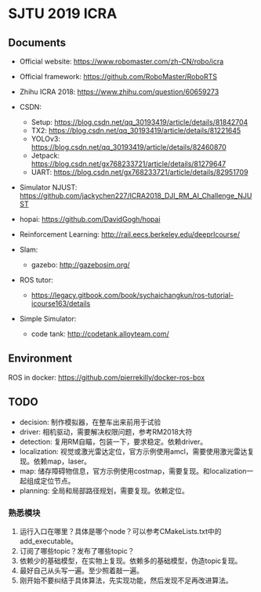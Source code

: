 # SJTU 2019 ICRA

## Documents

- Official website: https://www.robomaster.com/zh-CN/robo/icra
- Official framework: https://github.com/RoboMaster/RoboRTS
- Zhihu ICRA 2018: https://www.zhihu.com/question/60659273
- CSDN:
  - Setup: https://blog.csdn.net/qq_30193419/article/details/81842704
  - TX2: https://blog.csdn.net/qq_30193419/article/details/81221645
  - YOLOv3: https://blog.csdn.net/qq_30193419/article/details/82460870
  - Jetpack: https://blog.csdn.net/gx768233721/article/details/81279647
  - UART: https://blog.csdn.net/gx768233721/article/details/82951709

- Simulator NJUST: https://github.com/jackychen227/ICRA2018_DJI_RM_AI_Challenge_NJUST

- hopai: https://github.com/DavidGogh/hopai

- Reinforcement Learning: http://rail.eecs.berkeley.edu/deeprlcourse/

- Slam:
  - gazebo: http://gazebosim.org/

- ROS tutor:
  - https://legacy.gitbook.com/book/sychaichangkun/ros-tutorial-icourse163/details

- Simple Simulator:
  - code tank: http://codetank.alloyteam.com/

## Environment

ROS in docker: https://github.com/pierrekilly/docker-ros-box

## TODO

- decision: 制作模拟器，在整车出来前用于试验
- driver: 相机驱动，需要解决权限问题，参考RM2018大符
- detection: 复用RM自瞄，包装一下，要求稳定。依赖driver。
- localization: 视觉或激光雷达定位，官方示例使用amcl，需要使用激光雷达复现。依赖map，laser。
- map: 储存障碍物信息，官方示例使用costmap，需要复现。和localization一起组成定位节点。
- planning: 全局和局部路径规划，需要复现。依赖定位。

### 熟悉模块

1. 运行入口在哪里？具体是哪个node？可以参考CMakeLists.txt中的add_executable。
2. 订阅了哪些topic？发布了哪些topic？
3. 依赖少的基础模型，在实物上复现。依赖多的基础模型，伪造topic复现。
4. 最好自己从头写一遍。至少照着敲一遍。
5. 刚开始不要纠结于具体算法，先实现功能，然后发现不足再改进算法。